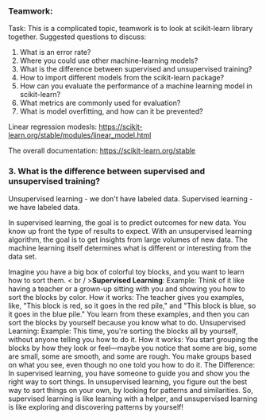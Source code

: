 ### Teamwork:
Task: This is a complicated topic, teamwork is to look at scikit-learn library together. Suggested questions to discuss:
1. What is an error rate?
2. Where you could use other machine-learning models?
3. What is the difference between supervised and unsupervised training?
4. How to import different models from the scikit-learn package?
5. How can you evaluate the performance of a machine learning model in scikit-learn?
6. What metrics are commonly used for evaluation?
7. What is model overfitting, and how can it be prevented?

Linear regression modesls: https://scikit-learn.org/stable/modules/linear_model.html

The overall documentation: https://scikit-learn.org/stable







### 3. What is the difference between supervised and unsupervised training?
Unsupervised learning - we don't have labeled data.
Supervised learning - we have labeled data.

In supervised learning, the goal is to predict outcomes for new data. You know up front the type of results to expect. With an unsupervised learning algorithm, the goal is to get insights from large volumes of new data. The machine learning itself determines what is different or interesting from the data set.

Imagine you have a big box of colorful toy blocks, and you want to learn how to sort them.
< br / >**Supervised Learning**:
Example: Think of it like having a teacher or a grown-up sitting with you and showing you how to sort the blocks by color.
How it works: The teacher gives you examples, like, "This block is red, so it goes in the red pile," and "This block is blue, so it goes in the blue pile." You learn from these examples, and then you can sort the blocks by yourself because you know what to do.
Unsupervised Learning:
Example: This time, you're sorting the blocks all by yourself, without anyone telling you how to do it.
How it works: You start grouping the blocks by how they look or feel—maybe you notice that some are big, some are small, some are smooth, and some are rough. You make groups based on what you see, even though no one told you how to do it.
The Difference:
In supervised learning, you have someone to guide you and show you the right way to sort things.
In unsupervised learning, you figure out the best way to sort things on your own, by looking for patterns and similarities.
So, supervised learning is like learning with a helper, and unsupervised learning is like exploring and discovering patterns by yourself!
